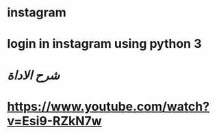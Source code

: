 # instagram

# login in instagram using python 3

# *شرح الاداة*
 # https://www.youtube.com/watch?v=Esi9-RZkN7w
